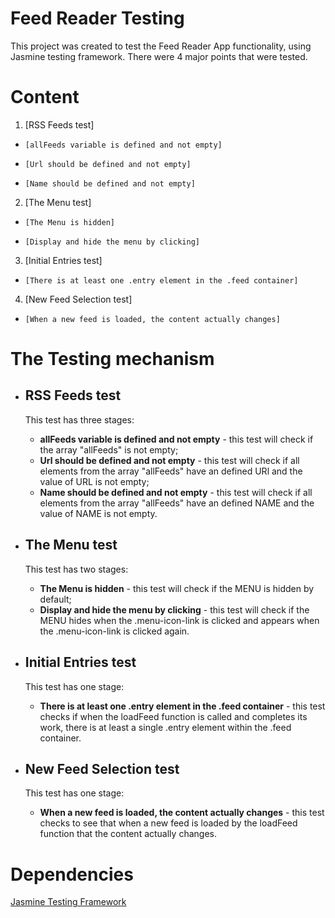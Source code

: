 # Feed Reader Testing

This project was created to test the Feed Reader App functionality, using Jasmine testing framework.
There were 4 major points that were tested.


# Content

1. [RSS Feeds test]
*     [allFeeds variable is defined and not empty]
*     [Url should be defined and not empty]
*     [Name should be defined and not empty]
2. [The Menu test]
*     [The Menu is hidden]
*     [Display and hide the menu by clicking]
3. [Initial Entries test]
*     [There is at least one .entry element in the .feed container]
4. [New Feed Selection test]
*     [When a new feed is loaded, the content actually changes]


# The Testing mechanism

* ##    RSS Feeds test

    This test has three stages: 
    *  **allFeeds variable is defined and not empty** - this test will check if the array "allFeeds" is not empty;
    *  **Url should be defined and not empty** - this test will check if all elements from the array "allFeeds" have an defined URl and the value of URL is not empty;
    * **Name should be defined and not empty** - this test will check if all elements from the array "allFeeds" have an defined NAME and the value of NAME is not empty.

* ##    The Menu test

    This test has two stages:
    * **The Menu is hidden** - this test will check if the MENU is hidden by default;
    * **Display and hide the menu by clicking** - this test will check if the MENU hides when the .menu-icon-link is clicked and appears when the .menu-icon-link is clicked again.
    
* ##    Initial Entries test

    This test has one stage:
    * **There is at least one .entry element in the .feed container** - this test checks if when the loadFeed
    function is called and completes its work, there is at least a single .entry element within the .feed container.
    
* ## New Feed Selection test

    This test has one stage:
    * **When a new feed is loaded, the content actually changes** - this test checks to see that when a new feed is loaded
    by the loadFeed function that the content actually changes.

  
# Dependencies

[Jasmine Testing Framework](https://jasmine.github.io/)
